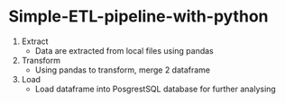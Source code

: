 # Simple-ETL-pipeline-with-python

1. Extract 
   - Data are extracted from local files using pandas
2. Transform
   - Using pandas to transform, merge 2 dataframe
3. Load
   - Load dataframe into PosgrestSQL database for further analysing 

